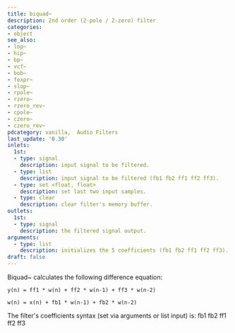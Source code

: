 ```yaml
---
title: biquad~
description: 2nd order (2-pole / 2-zero) filter
categories:
- object
see_also:
- lop~
- hip~
- bp~
- vcf~
- bob~
- fexpr~
- slop~
- rpole~
- rzero~
- rzero_rev~
- cpole~
- czero~
- czero_rev~
pdcategory: vanilla,  Audio Filters
last_update: '0.30'
inlets:
  1st:
  - type: signal
    description: input signal to be filtered.
  - type: list
    description: input signal to be filtered (fb1 fb2 ff1 ff2 ff3).
  - type: set <float, float>
    description: set last two input samples.
  - type: clear
    description: clear filter's memory buffer.
outlets:
  1st:
  - type: signal
    description: the filtered signal output.
arguments:
  - type: list
    description: initializes the 5 coefficients (fb1 fb2 ff1 ff2 ff3).
draft: false
---
```

Biquad~ calculates the following difference equation:

`y(n) = ff1 * w(n) + ff2 * w(n-1) + ff3 * w(n-2)`

`w(n) = x(n) + fb1 * w(n-1) + fb2 * w(n-2)`

The filter's coefficients syntax (set via arguments or list input) is: fb1 fb2 ff1 ff2 ff3
